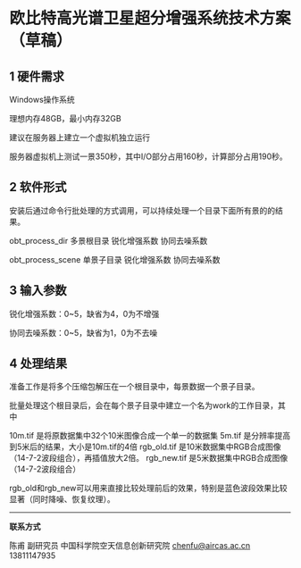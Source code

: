# 欧比特高光谱卫星超分增强系统技术方案（草稿）



## 1 硬件需求

Windows操作系统

理想内存48GB，最小内存32GB

建议在服务器上建立一个虚拟机独立运行

服务器虚拟机上测试一景350秒，其中I/O部分占用160秒，计算部分占用190秒。

## 2 软件形式

安装后通过命令行批处理的方式调用，可以持续处理一个目录下面所有景的的结果。

obt_process_dir 多景根目录 锐化增强系数 协同去噪系数

obt_process_scene 单景子目录 锐化增强系数 协同去噪系数

## 3 输入参数

锐化增强系数：0~5，缺省为4，0为不增强

协同去噪系数：0~5，缺省为1，0为不去噪

## 4 处理结果

准备工作是将多个压缩包解压在一个根目录中，每景数据一个景子目录。

批量处理这个根目录后，会在每个景子目录中建立一个名为work的工作目录，其中

10m.tif 是将原数据集中32个10米图像合成一个单一的数据集
5m.tif 是分辨率提高到5米后的结果，大小是10m.tif的4倍
rgb_old.tif 是10米数据集中RGB合成图像（14-7-2波段组合），再插值放大2倍。
rgb_new.tif 是5米数据集中RGB合成图像（14-7-2波段组合）

rgb_old和rgb_new可以用来直接比较处理前后的效果，特别是蓝色波段效果比较显著（同时降噪、恢复纹理）。



---



**联系方式**

陈甫 副研究员
中国科学院空天信息创新研究院
chenfu@aircas.ac.cn
13811147935